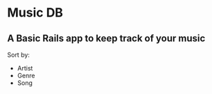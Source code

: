 # Music DB

## A Basic Rails app to keep track of your music

Sort by:
  * Artist
  * Genre
  * Song

